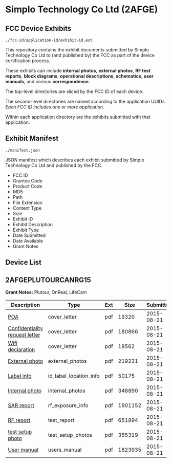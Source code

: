 # Simplo Technology Co Ltd (2AFGE)
## FCC Device Exhibits

```
./fcc-id/application-id/exhibit-id.ext
```

This repository contains the exhibit documents submitted by Simplo Technology Co Ltd to (and published by) the FCC as part of the device certification process.

These exhibits can include **internal photos**, **external photos**, **RF test reports**, **block diagrams**, **operational descriptions**, **schematics**, **user manuals**, and various **correspondence**.

The top-level directories are sliced by the FCC ID of each device.

The second-level directories are named according to the application UUIDs. *Each FCC ID includes one or more application.*

Within each application directory are the exhibits submitted with that application. 

## Exhibit Manifest

```
./manifest.json
```

JSON manifest which describes each exhibit submitted by Simplo Technology Co Ltd and published by the FCC.

- FCC ID
- Grantee Code
- Product Code
- MD5
- Path
- File Extension
- Content Type
- Size
- Exhibit ID
- Exhibit Description
- Exhibit Type
- Date Submitted
- Date Available
- Grant Notes

## Device List
## 2AFGEPLUTOURCANRG15
**Grant Notes:** Plutour, OnReal, LifeCam

| Description | Type | Ext | Size | Submitted | Available |
| ----------- | ---- | --- | ---- | --------- | --------- |
| [POA](2AFGEPLUTOURCANRG15/1ad8170ed88bd40c1ddfbee2767bcb33/2720947.pdf) | cover_letter | pdf | 19320 | 2015-08-21 | 2015-08-25 |
| [Confidentiality request letter](2AFGEPLUTOURCANRG15/1ad8170ed88bd40c1ddfbee2767bcb33/2720948.pdf) | cover_letter | pdf | 180866 | 2015-08-21 | 2015-08-25 |
| [Wifi declaration](2AFGEPLUTOURCANRG15/1ad8170ed88bd40c1ddfbee2767bcb33/2720949.pdf) | cover_letter | pdf | 18562 | 2015-08-21 | 2015-08-25 |
| [External photo](2AFGEPLUTOURCANRG15/1ad8170ed88bd40c1ddfbee2767bcb33/2721083.pdf) | external_photos | pdf | 219231 | 2015-08-21 | 2015-08-25 |
| [Label info](2AFGEPLUTOURCANRG15/1ad8170ed88bd40c1ddfbee2767bcb33/2721089.pdf) | id_label_location_info | pdf | 50175 | 2015-08-21 | 2015-08-25 |
| [Internal photo](2AFGEPLUTOURCANRG15/1ad8170ed88bd40c1ddfbee2767bcb33/2721090.pdf) | internal_photos | pdf | 348890 | 2015-08-21 | 2015-08-25 |
| [SAR report](2AFGEPLUTOURCANRG15/1ad8170ed88bd40c1ddfbee2767bcb33/2720958.pdf) | rf_exposure_info | pdf | 1901152 | 2015-08-21 | 2015-08-25 |
| [RF report](2AFGEPLUTOURCANRG15/1ad8170ed88bd40c1ddfbee2767bcb33/2720956.pdf) | test_report | pdf | 651894 | 2015-08-21 | 2015-08-25 |
| [test setup photo](2AFGEPLUTOURCANRG15/1ad8170ed88bd40c1ddfbee2767bcb33/2720957.pdf) | test_setup_photos | pdf | 365319 | 2015-08-21 | 2015-08-25 |
| [User manual](2AFGEPLUTOURCANRG15/1ad8170ed88bd40c1ddfbee2767bcb33/2720963.pdf) | users_manual | pdf | 1823935 | 2015-08-21 | 2015-08-25 |
